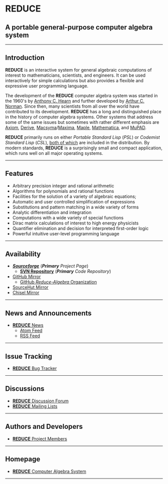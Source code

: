 # REDUCE

## A portable general-purpose computer algebra system

----

## Introduction

**REDUCE** is an interactive system for general algebraic computations of interest to mathematicians, scientists, and engineers. It can be used interactively for simple calculations but also provides a flexible and expressive user programming language.

The development of the **REDUCE** computer algebra system was started in the 1960's by [Anthony C. Hearn](https://en.wikipedia.org/wiki/Anthony_C._Hearn) and further developed by [Arthur C. Norman](https://en.wikipedia.org/wiki/Arthur_Norman_(computer_scientist)). Since then, many scientists from all over the world have contributed to its development. **REDUCE** has a long and distinguished place in the history of computer algebra systems. Other systems that address some of the same issues but sometimes with rather different emphasis are [Axiom](http://axiom-developer.org/), [Derive](https://www.chartwellyorke.com/derive.html), [Macsyma](http://www.symbolics-dks.com/Macsyma-1.htm)/[Maxima](https://maxima.sourceforge.io/), [Maple](https://www.maplesoft.com/), [Mathematica](https://www.wolfram.com/mathematica/), and [MuPAD](<https://en.wikipedia.org/wiki/MuPAD>).

**REDUCE** primarily runs on either _Portable Standard Lisp_ (*PSL*) or _Codemist Standard Lisp_ (*CSL*), [both of which](https://reduce-algebra.sourceforge.io/versions.php) are included in the distribution. By modern standards, **REDUCE** is a surprisingly small and compact application, which runs well on all major operating systems.

----

## Features

- Arbitrary precision integer and rational arithmetic
- Algorithms for polynomials and rational functions
- Facilities for the solution of a variety of algebraic equations;
- Automatic and user controlled simplification of expressions
- Substitutions and pattern matching in a wide variety of forms
- Analytic differentiation and integration
- Computations with a wide variety of special functions
- Dirac matrix calculations of interest to high energy physicists
- Quantifier elimination and decision for interpreted first-order logic
- Powerful intuitive user-level programming language

----

## Availability

- [***Sourceforge***](https://sourceforge.net/projects/reduce-algebra/) (***Primary*** *Project Page*)
  - [**SVN Repository**](http://svn.code.sf.net/p/reduce-algebra/code/) (***Primary*** *Code Repository*)
- [GitHub Mirror](https://github.com/reduce-algebra/reduce-algebra/)
  - [GitHub _Reduce-Algebra_ Organization](https://github.com/reduce-algebra/)
- [SourceHut Mirror](https://git.sr.ht/~trn/reduce-algebra/)
- [Chisel Mirror](https://chiselapp.com/user/reduce-algebra/repository/reduce-algebra/)

----

## News and Announcements

- [**REDUCE** News](https://sourceforge.net/p/reduce-algebra/news/)
  - [Atom Feed](https://sourceforge.net/p/reduce-algebra/news/feed.atom)
  - [RSS Feed](https://sourceforge.net/p/reduce-algebra/news/feed.rss)

----

## Issue Tracking

- [**REDUCE** Bug Tracker](https://sourceforge.net/p/reduce-algebra/bugs/)

----

## Discussions

- [**REDUCE** Discussion Forum](https://sourceforge.net/p/reduce-algebra/discussion/)
- [**REDUCE** Mailing Lists](https://sourceforge.net/p/reduce-algebra/mailman/)

----

## Authors and Developers

- [**REDUCE** Project Members](https://sourceforge.net/p/reduce-algebra/_members/)

----

## Homepage

- [**REDUCE** Computer Algebra System](https://reduce-algebra.sourceforge.io/)

----

